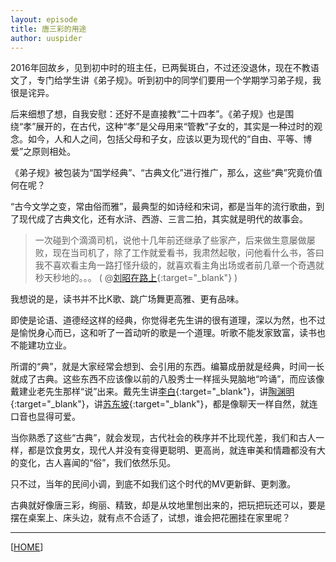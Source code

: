 ```yaml
---
layout: episode
title: 唐三彩的用途
author: uuspider
---
```

2016年回故乡，见到初中时的班主任，已两鬓斑白，不过还没退休，现在不教语文了，专门给学生讲《弟子规》。听到初中的同学们要用一个学期学习弟子规，我很是诧异。

后来细想了想，自我安慰：还好不是直接教“二十四孝”。《弟子规》也是围绕“孝”展开的，在古代，这种“孝”是父母用来“管教”子女的，其实是一种过时的观念。如今，人和人之间，包括父母和子女，应该以更为现代的“自由、平等、博爱”之原则相处。

《弟子规》被包装为“国学经典”、“古典文化”进行推广，那么，这些“典”究竟价值何在呢？

“古今文学之变，常由俗而雅”，最典型的如诗经和宋词，都是当年的流行歌曲，到了现代成了古典文化，还有水浒、西游、三言二拍，其实就是明代的故事会。

>一次碰到个滴滴司机，说他十几年前还继承了些家产，后来做生意屡做屡败，现在当司机了，除了工作就爱看书，我肃然起敬，问他看什么书，答曰我不喜欢看主角一路打怪升级的，就喜欢看主角出场或者前几章一个奇遇就秒天秒地的。。。 ( @[刘昭在路上][ref4]{:target="_blank"} )

我想说的是，读书并不比K歌、跳广场舞更高雅、更有品味。

即使是论语、道德经这样的经典，你觉得老先生讲的很有道理，深以为然，也不过是愉悦身心而已，这和听了一首动听的歌是一个道理。听歌不能发家致富，读书也不能建功立业。

所谓的“典”，就是大家经常会想到、会引用的东西。编纂成册就是经典，时间一长就成了古典。这些东西不应该像以前的八股秀士一样摇头晃脑地“吟诵”，而应该像戴建业老先生那样“说”出来。戴先生讲[李白][ref1]{:target="_blank"}，讲[陶渊明][ref2]{:target="_blank"}，讲[苏东坡][ref3]{:target="_blank"}，都是像聊天一样自然，就连口音也显得可爱。

当你熟悉了这些“古典”，就会发现，古代社会的秩序并不比现代差，我们和古人一样，都是饮食男女，现代人并没有变得更聪明、更高尚，就连审美和情趣都没有大的变化，古人喜闻的“俗”，我们依然乐见。

只不过，当年的民间小调，到底不如我们这个时代的MV更新鲜、更刺激。

古典就好像唐三彩，绚丽、精致，却是从坟地里刨出来的，把玩把玩还可以，要是摆在桌案上、床头边，就有点不合适了，试想，谁会把花圈挂在家里呢？

***

[[HOME][episode]]

[episode]:http://about.uuspider.com/2019/06/02/episodeindex.html

[ref1]:https://www.bilibili.com/video/av53989469?from=search&seid=14525431989525741345
[ref2]:https://www.bilibili.com/video/av54368590?from=search&seid=7774450254403501087
[ref3]:https://www.bilibili.com/video/av51569465/?spm_id_from=333.788.videocard.3
[ref4]:https://weibo.com/1719441021/HxDbdkcPF
